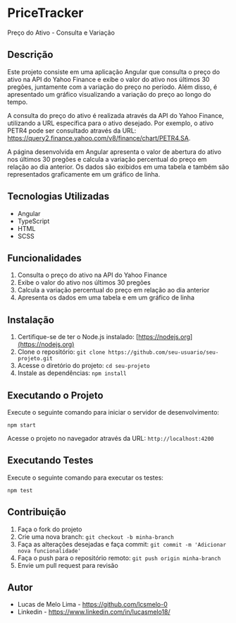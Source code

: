 # PriceTracker
Preço do Ativo - Consulta e Variação

## Descrição
Este projeto consiste em uma aplicação Angular que consulta o preço do ativo na API do Yahoo Finance e exibe o valor do ativo nos últimos 30 pregões, juntamente com a variação do preço no período. Além disso, é apresentado um gráfico visualizando a variação do preço ao longo do tempo.

A consulta do preço do ativo é realizada através da API do Yahoo Finance, utilizando a URL específica para o ativo desejado. Por exemplo, o ativo PETR4 pode ser consultado através da URL: https://query2.finance.yahoo.com/v8/finance/chart/PETR4.SA.

A página desenvolvida em Angular apresenta o valor de abertura do ativo nos últimos 30 pregões e calcula a variação percentual do preço em relação ao dia anterior. Os dados são exibidos em uma tabela e também são representados graficamente em um gráfico de linha.

## Tecnologias Utilizadas
- Angular
- TypeScript
- HTML
- SCSS

## Funcionalidades
1. Consulta o preço do ativo na API do Yahoo Finance
2. Exibe o valor do ativo nos últimos 30 pregões
3. Calcula a variação percentual do preço em relação ao dia anterior
4. Apresenta os dados em uma tabela e em um gráfico de linha

## Instalação

1. Certifique-se de ter o Node.js instalado: [https://nodejs.org](https://nodejs.org)
2. Clone o repositório: `git clone https://github.com/seu-usuario/seu-projeto.git`
3. Acesse o diretório do projeto: `cd seu-projeto`
4. Instale as dependências: `npm install`

## Executando o Projeto

Execute o seguinte comando para iniciar o servidor de desenvolvimento:

``
npm start
``

Acesse o projeto no navegador através da URL: `http://localhost:4200`

## Executando Testes

Execute o seguinte comando para executar os testes:

``
npm test
``

## Contribuição

1. Faça o fork do projeto
2. Crie uma nova branch: `git checkout -b minha-branch`
3. Faça as alterações desejadas e faça commit: `git commit -m 'Adicionar nova funcionalidade'`
4. Faça o push para o repositório remoto: `git push origin minha-branch`
5. Envie um pull request para revisão

## Autor
- Lucas de Melo Lima - https://github.com/lcsmelo-0
- Linkedin - https://www.linkedin.com/in/lucasmelo18/